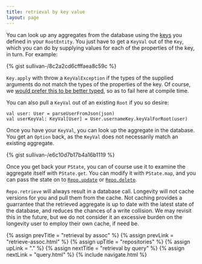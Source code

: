 ```yaml
---
title: retrieval by key value
layout: page
---
```


You can look up any aggregates from the database using the
[keys](../ptype/keys.html) you defined in your `RootEntity`. You
just have to get a `KeyVal` out of the `Key`, which you can do by
supplying values for each of the properties of the key, in turn. For
example:

{% gist sullivan-/8c2a2cd6cfffaea8c59c %}

`Key.apply` with throw a `KeyValException` if the types of the
supplied arguments do not match the types of the properties of the
key. Of course, we [would prefer this to be better
typed](https://www.pivotaltracker.com/story/show/109682804), so as to
fail here at compile time.

You can also pull a `KeyVal` out of an existing `Root` if you so
desire:

    val user: User = parseUserFromJson(json)
    val userKeyVal: KeyVal[User] = User.usernameKey.keyValForRoot(user)

Once you have your `KeyVal`, you can look up the aggregate in the
database. You get an `Option` back, as the `KeyVal` does not
necessarily match an existing aggregate.

{% gist sullivan-/e6c10d7b17b4a16b1119 %}

Once you get back your `PState`, you can of course use it to examine
the aggregate itself with `PState.get`. You can modify it with
`PState.map`, and you can pass the state on to
[`Repo.update`](repo-update.html) or
[`Repo.delete`](repo-delete.html).

`Repo.retrieve` will always result in a database call. Longevity will
not cache versions for you and pull them from the cache. Not caching
provides a guarrantee that the retrieved aggregate is up to date with
the latest state of the database, and reduces the chances of a write
collision. We may revisit this in the future, but we do not consider
it an excessive burden on the longevity user to employ their own
cache, if need be.

{% assign prevTitle = "retrieval by assoc" %}
{% assign prevLink = "retrieve-assoc.html" %}
{% assign upTitle = "repositories" %}
{% assign upLink = "." %}
{% assign nextTitle = "retrieval by query" %}
{% assign nextLink = "query.html" %}
{% include navigate.html %}
